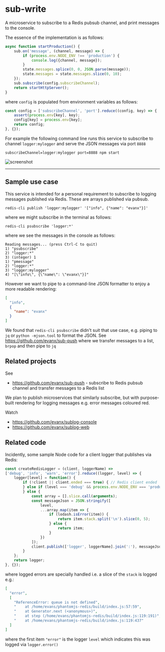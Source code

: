 # sub-write

A microservice to subscribe to a Redis pubsub channel, and print messages to the console.

The essence of the implementation is as follows:
```javascript
async function startProduction() {
    sub.on('message', (channel, message) => {
        if (process.env.NODE_ENV !== 'production') {
            console.log({channel, message});
        }
        state.messages.splice(0, 0, JSON.parse(message));
        state.messages = state.messages.slice(0, 10);
    });
    sub.subscribe(config.subscribeChannel);
    return startHttpServer();
}
```
where `config` is populated from environment variables as follows:
```javascript
const config = ['subscribeChannel', 'port'].reduce((config, key) => {
    assert(process.env[key], key);
    config[key] = process.env[key];    
    return config;
}, {});
```

For example the following command line runs this service to subscribe to channel `logger:mylogger` and serve the JSON messages via port `8888`
```shell
subscribeChannel=logger:mylogger port=8888 npm start
```

![screenshot](https://raw.githubusercontent.com/evanx/sublog-web/master/readme-images/logger-phantomjs-redis.png)
<hr>

## Sample use case

This service is intended for a personal requirement to subscribe to logging messages published via Redis.
These are arrays published via pubsub.
```
redis-cli publish 'logger:mylogger' '["info", {"name": "evanx"}]'
```
where we might subscribe in the terminal as follows:
```
redis-cli psubscribe 'logger:*'
```
where we see the messages in the console as follows:
```
Reading messages... (press Ctrl-C to quit)
1) "psubscribe"
2) "logger:*"
3) (integer) 1
1) "pmessage"
2) "logger:*"
3) "logger:mylogger"
4) "[\"info\", {\"name\": \"evanx\"}]"
```
However we want to pipe to a command-line JSON formatter to enjoy a more readable rendering:
```json
[
  "info",
  {
    "name": "evanx"
  }
]
```

We found that `redis-cli psubscribe` didn't suit that use case, e.g. piping to `jq` or `python -mjson.tool` to format the JSON. See https://github.com/evanx/sub-push where we transfer messages to a list, `brpop` and then pipe to `jq`


## Related projects

See
- https://github.com/evanx/sub-push - subscribe to Redis pubsub channel and transfer messages to a Redis list

We plan to publish microservices that similarly subscribe, but with purpose-built rendering for logging messages e.g. error messages coloured red.

Watch
- https://github.com/evanx/sublog-console
- https://github.com/evanx/sublog-web

## Related code

Incidently, some sample Node code for a client logger that publishes via Redis:
```javascript
const createRedisLogger = (client, loggerName) =>
['debug', 'info', 'warn', 'error'].reduce((logger, level) => {
    logger[level] = function() {
        if (!client || client.ended === true) { // Redis client ended
        } else if (level === 'debug' && process.env.NODE_ENV === 'production') {
        } else {
            const array = [].slice.call(arguments);
            const messageJson = JSON.stringify([
                level,
                ...array.map(item => {
                    if (lodash.isError(item)) {
                        return item.stack.split('\n').slice(0, 5);
                    } else {
                        return item;
                    }
                })
            ]);
            client.publish(['logger', loggerName].join(':'), messageJson);
        }
    };
    return logger;
}, {});
```
where logged errors are specially handled i.e. a slice of the `stack` is logged e.g.:
```json
[
  "error",
  [
    "ReferenceError: queue is not defined",
    "    at /home/evans/phantomjs-redis/build/index.js:57:59",
    "    at Generator.next (<anonymous>)",
    "    at step (/home/evans/phantomjs-redis/build/index.js:119:191)",
    "    at /home/evans/phantomjs-redis/build/index.js:119:437"
  ]
]
```
where the first item `"error"` is the logger `level` which indicates this was logged via `logger.error()`

